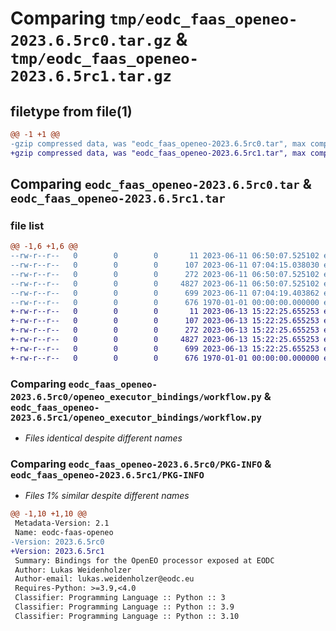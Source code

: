 # Comparing `tmp/eodc_faas_openeo-2023.6.5rc0.tar.gz` & `tmp/eodc_faas_openeo-2023.6.5rc1.tar.gz`

## filetype from file(1)

```diff
@@ -1 +1 @@
-gzip compressed data, was "eodc_faas_openeo-2023.6.5rc0.tar", max compression
+gzip compressed data, was "eodc_faas_openeo-2023.6.5rc1.tar", max compression
```

## Comparing `eodc_faas_openeo-2023.6.5rc0.tar` & `eodc_faas_openeo-2023.6.5rc1.tar`

### file list

```diff
@@ -1,6 +1,6 @@
--rw-r--r--   0        0        0       11 2023-06-11 06:50:07.525102 eodc_faas_openeo-2023.6.5rc0/README.md
--rw-r--r--   0        0        0      107 2023-06-11 07:04:15.038030 eodc_faas_openeo-2023.6.5rc0/openeo_executor_bindings/__init__.py
--rw-r--r--   0        0        0      272 2023-06-11 06:50:07.525102 eodc_faas_openeo-2023.6.5rc0/openeo_executor_bindings/model.py
--rw-r--r--   0        0        0     4827 2023-06-11 06:50:07.525102 eodc_faas_openeo-2023.6.5rc0/openeo_executor_bindings/workflow.py
--rw-r--r--   0        0        0      699 2023-06-11 07:04:19.403862 eodc_faas_openeo-2023.6.5rc0/pyproject.toml
--rw-r--r--   0        0        0      676 1970-01-01 00:00:00.000000 eodc_faas_openeo-2023.6.5rc0/PKG-INFO
+-rw-r--r--   0        0        0       11 2023-06-13 15:22:25.655253 eodc_faas_openeo-2023.6.5rc1/README.md
+-rw-r--r--   0        0        0      107 2023-06-13 15:22:25.655253 eodc_faas_openeo-2023.6.5rc1/openeo_executor_bindings/__init__.py
+-rw-r--r--   0        0        0      272 2023-06-13 15:22:25.655253 eodc_faas_openeo-2023.6.5rc1/openeo_executor_bindings/model.py
+-rw-r--r--   0        0        0     4827 2023-06-13 15:22:25.655253 eodc_faas_openeo-2023.6.5rc1/openeo_executor_bindings/workflow.py
+-rw-r--r--   0        0        0      699 2023-06-13 15:22:25.655253 eodc_faas_openeo-2023.6.5rc1/pyproject.toml
+-rw-r--r--   0        0        0      676 1970-01-01 00:00:00.000000 eodc_faas_openeo-2023.6.5rc1/PKG-INFO
```

### Comparing `eodc_faas_openeo-2023.6.5rc0/openeo_executor_bindings/workflow.py` & `eodc_faas_openeo-2023.6.5rc1/openeo_executor_bindings/workflow.py`

 * *Files identical despite different names*

### Comparing `eodc_faas_openeo-2023.6.5rc0/PKG-INFO` & `eodc_faas_openeo-2023.6.5rc1/PKG-INFO`

 * *Files 1% similar despite different names*

```diff
@@ -1,10 +1,10 @@
 Metadata-Version: 2.1
 Name: eodc-faas-openeo
-Version: 2023.6.5rc0
+Version: 2023.6.5rc1
 Summary: Bindings for the OpenEO processor exposed at EODC
 Author: Lukas Weidenholzer
 Author-email: lukas.weidenholzer@eodc.eu
 Requires-Python: >=3.9,<4.0
 Classifier: Programming Language :: Python :: 3
 Classifier: Programming Language :: Python :: 3.9
 Classifier: Programming Language :: Python :: 3.10
```

